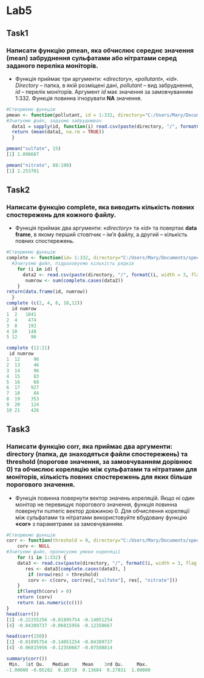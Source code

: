 # Lab5
## Task1
### Написати функцію pmean, яка обчислює середнє значення (mean) забруднення сульфатами або нітратами серед заданого переліка моніторів.
*  Функція приймає три аргументи: *«directory», «pollutant», «id»*. *Directory* – папка, в якій розміщені дані, *pollutant* – вид забруднення, *id* – перелік моніторів. Аргумент *id* має значення за замовчуванням 1:332. Функція повинна ігнорувати **NA** значення. 
```r
#Створюємо функцію
pmean <- function(pollutant, id = 1:332, directory="C:/Users/Mary/Documents/specdata") {
#Зчитуємо файл, задаємо забруднювач
  data1 = sapply(id, function(i) read.csv(paste(directory, "/", formatC(i,width = 3, flag = "0"), ".csv", sep=""))[[pollutant]])
  return (mean(data1, na.rm = TRUE))
  }

pmean("sulfate", 15)
[1] 1.098687
```
```r
pmean("nitrate", 88:100)
[1] 2.253701
```

## Task2
### Написати функцію complete, яка виводить кількість повних спостережень для кожного файлу. 
*  Функція приймає два аргументи: *«directory»* та *«id»* та повертає **data frame**, в якому перший стовпчик – ім’я файлу, а другий – кількість повних спостережень. 
```r
#Створюємо функцію
complete <- function(id= 1:332, directory="C:/Users/Mary/Documents/specdata"){
  #Зчитуємо файл, підраховуємо кількість рядків
    for (i in id) { 
      data2 <- read.csv(paste(directory, "/", formatC(i, width = 3, flag = "0"),  ".csv", sep = ""))
       numrow <- sum(complete.cases(data2))
    }
return(data.frame(id, numrow))
  }
complete (c(2, 4, 8, 10,12))
  id numrow
1  2   1041
2  4    474
3  8    192
4 10    148
5 12     96
```

```r
complete (12:21)
 id numrow
1  12     96
2  13     46
3  14     96
4  15     83
5  16     60
6  17    927
7  18     84
8  19    353
9  20    124
10 21    426
```

## Task3
### Написати функцію corr, яка приймає два аргументи: directory (папка, де знаходяться файли спостережень) та threshold (порогове значення, за замовчуванням дорівнює 0) та обчислює кореляцію між сульфатами та нітратами для моніторів, кількість повних спостережень для яких більше порогового значення. 
* Функція повинна повернути вектор значень кореляцій. Якщо ні один монітор не перевищує порогового значення, функція повинна повернути numeric вектор довжиною 0. Для обчислення кореляції між сульфатами та нітратами використовуйте вбудовану функцію **«cor»** з параметрами за замовчуванням.
```r
#Створюємо функцію
corr <- function(threshold = 0, directory="C:/Users/Mary/Documents/specdata") {
    corv <- NULL
#Зчитуємо файл, прописуємо умови кореляції
    for (i in 1:332) {
    data3 <- read.csv(paste(directory, "/", formatC(i, width = 3, flag = "0"),".csv", sep = ""))
       res <- data3[complete.cases(data3), ]
        if (nrow(res) > threshold)
        corv <- c(corv, cor(res[,"sulfate"], res[, "nitrate"]))
    }
    if(length(corv) > 0)
    return (corv)
    return (as.numeric(c()))
}
head(corr())
[1] -0.22255256 -0.01895754 -0.14051254
[4] -0.04389737 -0.06815956 -0.12350667
```

```r
head(corr(150))
[1] -0.01895754 -0.14051254 -0.04389737
[4] -0.06815956 -0.12350667 -0.07588814
```

```r
summary(corr())
 Min.  1st Qu.   Median     Mean    3rd Qu.     Max.
-1.00000 -0.05282  0.10718  0.13684  0.27831  1.00000 
```
